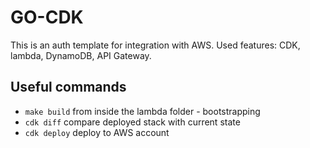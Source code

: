 # GO-CDK

This is an auth template for integration with AWS. Used features: CDK, lambda, DynamoDB, API Gateway.

## Useful commands

 * `make build`      from inside the lambda folder - bootstrapping
 * `cdk diff`        compare deployed stack with current state
 * `cdk deploy`      deploy to AWS account
